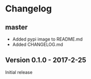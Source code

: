 # Changelog

## master

- Added pypi image to README.md
- Added CHANGELOG.md

## Version 0.1.0 - 2017-2-25

Initial release

